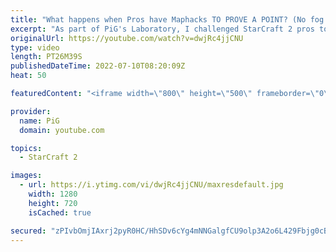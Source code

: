 ```yaml
---
title: "What happens when Pros have Maphacks TO PROVE A POINT? (No fog of war mod) | PiG's Lab - StarCraft 2"
excerpt: "As part of PiG's Laboratory, I challenged StarCraft 2 pros to play with MAPHACKS on & to play with 50% hit points on everything. Special claims that Protoss is OP in any of these challenges. Lets see how his Protoss goes against Astrea's Terran to settle this balance debate! -- 🐷 Second Channel for"
originalUrl: https://youtube.com/watch?v=dwjRc4jjCNU
type: video
length: PT26M39S
publishedDateTime: 2022-07-10T08:20:09Z
heat: 50

featuredContent: "<iframe width=\"800\" height=\"500\" frameborder=\"0\" src=\"https://www.youtube.com/embed/dwjRc4jjCNU\" allow=\"accelerometer; autoplay; encrypted-media; gyroscope; picture-in-picture\" allowfullscreen></iframe>"

provider:
  name: PiG
  domain: youtube.com

topics:
  - StarCraft 2

images:
  - url: https://i.ytimg.com/vi/dwjRc4jjCNU/maxresdefault.jpg
    width: 1280
    height: 720
    isCached: true

secured: "zPIvbOmjIAxrj2pyR0HC/HhSDv6cYg4mNNGalgfCU9olp3A2o6L429Fbjg0cBbA2SVN4z/wVl4iErANYiE+7r4OmZCDi6eDMEA/TeBRsa7FdGG2p6qwFsMQne+X38BwmZiubEFNaFWxuxleua+qvFPuWTvsR3TOpmj6lEm2fcndFF1dh7I55gYm21tcRpoX/jmcLhNtV4HuxzhgtzBwDQ1bQ2uUexSbI9QkGjvk5RoohFrZ7iwPUdoU3jYbMyI37DxPY9Wk/CfC4JeUbiI3PgPOwd+4I/qK5QCYTfA0QtHwXTPWLyFhH7Da8s6p8Z6iDnVQPZHOXZZK6dAmLJiI+qqliYYRXV+ao/FTGItgYqFCQfhN9SUtWYEwSEiDg0/y1yPuTdp3yGZI9BnXST2ewUMgL7clccthNGHFg5NYzbow=;9Iugf7jjSjWaS8kHK9xKkg=="
---
```


